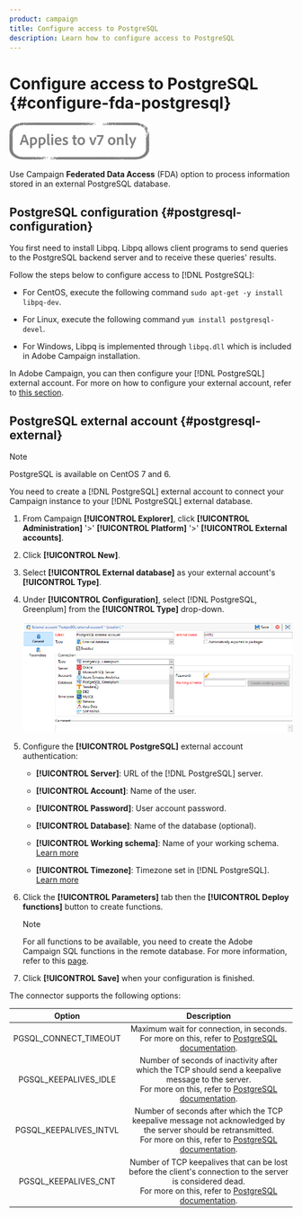 ```yaml
---
product: campaign
title: Configure access to PostgreSQL
description: Learn how to configure access to PostgreSQL
---
```

# Configure access to PostgreSQL {#configure-fda-postgresql}

![](../../assets/v7-only.svg)

Use Campaign **Federated Data Access** (FDA) option to process information stored in an external PostgreSQL database.

## PostgreSQL configuration {#postgresql-configuration}

You first need to install Libpq. Libpq allows client programs to send queries to the PostgreSQL backend server and to receive these queries' results.

Follow the steps below to configure access to [!DNL PostgreSQL]:

* For CentOS, execute the following command `sudo apt-get -y install libpq-dev`.

* For Linux, execute the following command `yum install postgresql-devel`.

* For Windows, Libpq is implemented through `libpq.dll` which is included in Adobe Campaign installation.

In Adobe Campaign, you can then configure your [!DNL PostgreSQL] external account. For more on how to configure your external account, refer to [this section](#postgresql-external).

## PostgreSQL external account {#postgresql-external}

>[!NOTE]
>
> PostgreSQL is available on CentOS 7 and 6.

You need to create a [!DNL PostgreSQL] external account to connect your Campaign instance to your [!DNL PostgreSQL] external database.

1. From Campaign **[!UICONTROL Explorer]**, click **[!UICONTROL Administration]** '>' **[!UICONTROL Platform]** '>' **[!UICONTROL External accounts]**.

1. Click **[!UICONTROL New]**.

1. Select **[!UICONTROL External database]** as your external account's **[!UICONTROL Type]**.

1. Under **[!UICONTROL Configuration]**, select [!DNL PostgreSQL, Greenplum] from the **[!UICONTROL Type]** drop-down.

    ![](assets/postgresql_1.png)

1. Configure the **[!UICONTROL PostgreSQL]** external account authentication:

    * **[!UICONTROL Server]**: URL of the [!DNL PostgreSQL] server.

    * **[!UICONTROL Account]**: Name of the user.

    * **[!UICONTROL Password]**: User account password.

    * **[!UICONTROL Database]**: Name of the database (optional).

    * **[!UICONTROL Working schema]**: Name of your working schema. [Learn more](https://www.postgresql.org/docs/current/ddl-schemas.html)

    * **[!UICONTROL Timezone]**: Timezone set in [!DNL PostgreSQL]. [Learn more](https://www.postgresql.org/docs/7.2/timezones.html)

1. Click the **[!UICONTROL Parameters]** tab then the **[!UICONTROL Deploy functions]** button to create functions.

    >[!NOTE]
    >
    >For all functions to be available, you need to create the Adobe Campaign SQL functions in the remote database. For more information, refer to this [page](../../configuration/using/adding-additional-sql-functions.md).

1. Click **[!UICONTROL Save]** when your configuration is finished.

The connector supports the following options:

| Option   |  Description |
|:-:|:-:|
|  PGSQL_CONNECT_TIMEOUT | Maximum wait for connection, in seconds. <br>For more on this, refer to [PostgreSQL documentation](https://www.postgresql.org/docs/12/libpq-connect.html#LIBPQ-CONNECT-CONNECT-TIMEOUT). |
| PGSQL_KEEPALIVES_IDLE | Number of seconds of inactivity after which the TCP should send a keepalive message to the server. <br>For more on this, refer to [PostgreSQL documentation](https://www.postgresql.org/docs/12/libpq-connect.html#LIBPQ-KEEPALIVES-IDLE). |
| PGSQL_KEEPALIVES_INTVL | Number of seconds after which the TCP keepalive message not acknowledged by the server should be retransmitted.  <br>For more on this, refer to [PostgreSQL documentation](https://www.postgresql.org/docs/12/libpq-connect.html#LIBPQ-KEEPALIVES-INTERVAL). |
| PGSQL_KEEPALIVES_CNT | Number of TCP keepalives that can be lost before the client's connection to the server is considered dead. <br>For more on this, refer to [PostgreSQL documentation](https://www.postgresql.org/docs/12/libpq-connect.html#LIBPQ-KEEPALIVES-COUNT). |
